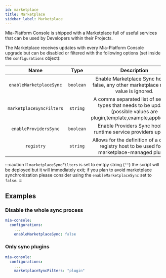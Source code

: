 ```yaml
---
id: marketplace
title: Marketplace
sidebar_label: Marketplace
---
```


<!--
WARNING: this file was automatically generated by Mia-Platform Doc Aggregator.
DO NOT MODIFY IT BY HAND.
Instead, modify the source file and run the aggregator to regenerate this file.
-->

Mia-Platform Console is shipped with a Marketplace full of useful services that can be used by Developers within their Projects.

The Marketplace receives updates with every Mia-Platform Console upgrade but can be disabled or filtered with the following options (set inside the `configurations` object):


| Name | Type | Description | Default | Optional |
|:----:|:----:|:-----------:|:-------:|:--------:|
|`enableMarketplaceSync`| `boolean` | Enable Marketplace Sync hook. If false, any other marketplace related value is ignored. | `true` | ✅ |
|`marketplaceSyncFilters`| `string` | A comma separated list of services types that needs to be updated (possible values are plugin,template,example,application). | `plugin` | ✅ |
|`enableProvidersSync` | `boolean` | Enable Providers Sync hook for runtime service providers updates. | `true` | ✅ |
|`registry` | `string` | Allows for the definition of a custom registry host to be used for all marketplace-managed plugins |  | ✅ |

:::caution
If `marketplaceSyncFilters` is set to emtpy string (`""`) the script will be deployed but it will immediately exit; if you plan to avoid marketplace synchronization please consider using the `enableMarketplaceSync` set to `false`.
:::

## Examples

### Disable the whole sync process

```yaml
mia-console:
  configurations:
    ...
    enableMarketplaceSync: false
```

### Only sync plugins

```yaml
mia-console:
  configurations:
    ...
    marketplaceSyncFilters: "plugin"
```
